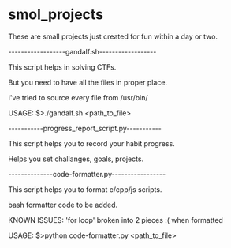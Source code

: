 # smol_projects
These are small projects just created for fun within a day or two.

------------------gandalf.sh------------------

This script helps in solving CTFs.

But you need to have all the files in proper place.

I've tried to source every file from /usr/bin/

USAGE: $>./gandalf.sh <path_to_file>

-----------progress_report_script.py-----------

This script helps you to record your habit progress.

Helps you set challanges, goals, projects.

--------------code-formatter.py-----------------

This script helps you to format c/cpp/js scripts.

bash formatter code to be added.

KNOWN ISSUES: 'for loop' broken into 2 pieces :( when formatted

USAGE: $>python code-formatter.py <path_to_file>
